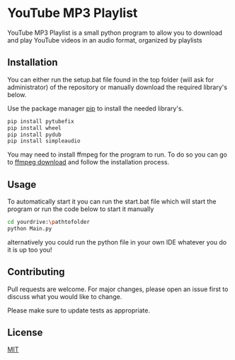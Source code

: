 # YouTube MP3 Playlist

YouTube MP3 Playlist is a small python program to allow you to download and play YouTube videos in an audio format, organized by playlists
## Installation

You can either run the setup.bat file found in the top folder (will ask for administrator) of the repository or manually download the required library's below.

Use the package manager [pip](https://pip.pypa.io/en/stable/) to install the needed library's.

```bash
pip install pytubefix
pip install wheel
pip install pydub
pip install simpleaudio
```

You may need to install ffmpeg for the program to run. To do so you can go to [ffmpeg download](https://www.ffmpeg.org/download.html) and follow the installation process.
## Usage

To automatically start it you can run the start.bat file which will start the program or run the code below to start it manually

```bash
cd yourdrive:\pathtofolder
python Main.py
```
alternatively you could run the python file in your own IDE whatever you do it is up too you!

## Contributing

Pull requests are welcome. For major changes, please open an issue first
to discuss what you would like to change.

Please make sure to update tests as appropriate.

## License

[MIT](https://choosealicense.com/licenses/mit/)
